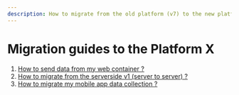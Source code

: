 ```yaml
---
description: How to migrate from the old platform (v7) to the new platform (Platform X)
---
```


# Migration guides to the Platform X

1. [How to send data from my web container ?](../../../features/integrations/sources/sources-catalog/containers.md#onetag)
2. [How to migrate from the serverside v1 (server to server) ?](migrate-from-ssv1-to-ssv2/)
3. [How to migrate my mobile app data collection ?](migrate-from-old-mobile-sdk.md)
